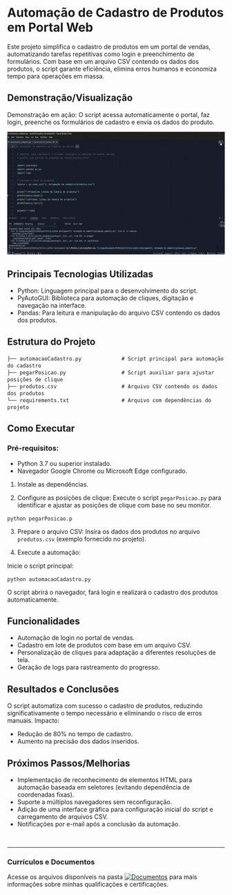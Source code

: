 # Automação de Cadastro de Produtos em Portal Web
Este projeto simplifica o cadastro de produtos em um portal de vendas, automatizando tarefas repetitivas como login e preenchimento de formulários. Com base em um arquivo CSV contendo os dados dos produtos, o script garante eficiência, elimina erros humanos e economiza tempo para operações em massa.

## Demonstração/Visualização
Demonstração em ação: O script acessa automaticamente o portal, faz login, preenche os formulários de cadastro e envia os dados do produto.

![Gif de parte do funcionamento](https://github.com/vitoriapguimaraes/portifolio-python-development/blob/main/1.%20Automa%C3%A7%C3%A3o%20de%20cadastro/AutomacaoCadastro-Demonstracao.gif)

## Principais Tecnologias Utilizadas
- Python: Linguagem principal para o desenvolvimento do script.
- PyAutoGUI: Biblioteca para automação de cliques, digitação e navegação na interface.
- Pandas: Para leitura e manipulação do arquivo CSV contendo os dados dos produtos.

## Estrutura do Projeto
```
├── automacaoCadastro.py             # Script principal para automação do cadastro
├── pegarPosicao.py                  # Script auxiliar para ajustar posições de clique
├── produtos.csv                     # Arquivo CSV contendo os dados dos produtos
└── requirements.txt                 # Arquivo com dependências do projeto
```

## Como Executar
### Pré-requisitos:
- Python 3.7 ou superior instalado.
- Navegador Google Chrome ou Microsoft Edge configurado.

1. Instale as dependências.

2. Configure as posições de clique:
Execute o script <code>pegarPosicao.py</code> para identificar e ajustar as posições de clique com base no seu monitor.
```
python pegarPosicao.p
```

3. Prepare o arquivo CSV:
Insira os dados dos produtos no arquivo <code>produtos.csv</code> (exemplo fornecido no projeto).

4. Execute a automação:

Inicie o script principal:
```
python automacaoCadastro.py
```
O script abrirá o navegador, fará login e realizará o cadastro dos produtos automaticamente.

## Funcionalidades
- Automação de login no portal de vendas.
- Cadastro em lote de produtos com base em um arquivo CSV.
- Personalização de cliques para adaptação a diferentes resoluções de tela.
- Geração de logs para rastreamento do progresso.

## Resultados e Conclusões
O script automatiza com sucesso o cadastro de produtos, reduzindo significativamente o tempo necessário e eliminando o risco de erros manuais.
Impacto:
- Redução de 80% no tempo de cadastro.
- Aumento na precisão dos dados inseridos.

## Próximos Passos/Melhorias
- Implementação de reconhecimento de elementos HTML para automação baseada em seletores (evitando dependência de coordenadas fixas).
- Suporte a múltiplos navegadores sem reconfiguração.
- Adição de uma interface gráfica para configuração inicial do script e carregamento de arquivos CSV.
- Notificações por e-mail após a conclusão da automação.

<br>
<hr> 

### Currículos e Documentos
Acesse os arquivos disponíveis na pasta 
[![Documentos](https://img.shields.io/badge/DOCUMENTOS-%F0%9F%93%83-blue?style=flat-square)](https://github.com/vitoriapguimaraes/vitoriapguimaraes/tree/main/DOCUMENTOS) para mais informações sobre minhas qualificações e certificações.